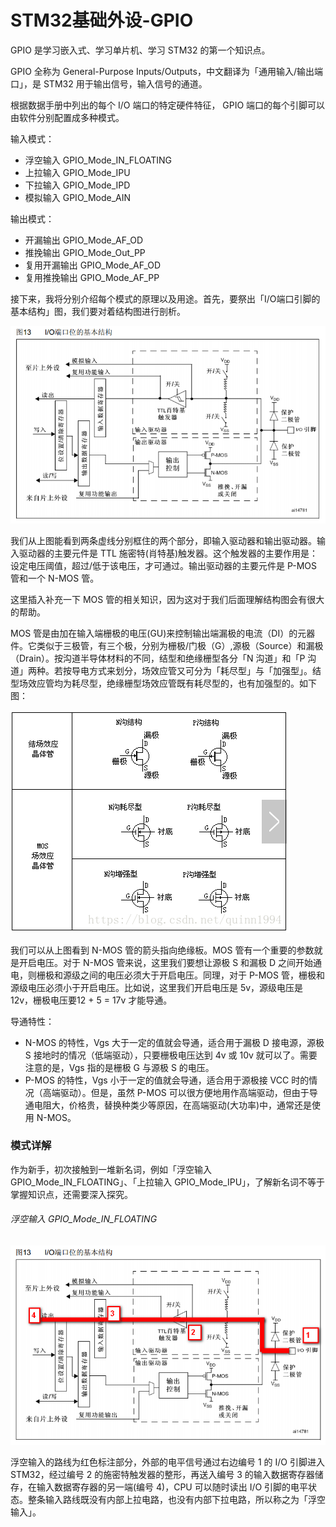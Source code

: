 # STM32基础外设-GPIO

GPIO 是学习嵌入式、学习单片机、学习 STM32 的第一个知识点。

GPIO 全称为 General-Purpose Inputs/Outputs，中文翻译为「通用输入/输出端口」，是 STM32 用于输出信号，输入信号的通道。

根据数据手册中列出的每个 I/O 端口的特定硬件特征，  GPIO 端口的每个引脚可以由软件分别配置成多种模式。

输入模式：

* 浮空输入 GPIO_Mode_IN_FLOATING
* 上拉输入 GPIO_Mode_IPU
* 下拉输入 GPIO_Mode_IPD
* 模拟输入 GPIO_Mode_AIN

输出模式：

* 开漏输出 GPIO_Mode_AF_OD
* 推挽输出 GPIO_Mode_Out_PP 
* 复用开漏输出 GPIO_Mode_AF_OD
* 复用推挽输出 GPIO_Mode_AF_PP 

接下来，我将分别介绍每个模式的原理以及用途。首先，要祭出「I/O端口引脚的基本结构」图，我们要对着结构图进行剖析。

![](/img/2019-04-26_223150.png)

我们从上图能看到两条虚线分别框住的两个部分，即输入驱动器和输出驱动器。输入驱动器的主要元件是 TTL 施密特(肖特基)触发器。这个触发器的主要作用是：设定电压阈值，超过/低于该电压，才可通过。输出驱动器的主要元件是 P-MOS 管和一个 N-MOS 管。

这里插入补充一下 MOS 管的相关知识，因为这对于我们后面理解结构图会有很大的帮助。

MOS 管是由加在输入端栅极的电压(GU)来控制输出端漏极的电流（DI）的元器件。它类似于三极管，有三个极，分别为栅极/门极（G）,源极（Source）和漏极（Drain）。按沟道半导体材料的不同，结型和绝缘栅型各分「N 沟道」和「P 沟道」两种。若按导电方式来划分，场效应管又可分为「耗尽型」与「加强型」。结型场效应管均为耗尽型，绝缘栅型场效应管既有耗尽型的，也有加强型的。如下图：

![](/img/2019-04-26_225037.png)

我们可以从上图看到 N-MOS 管的箭头指向绝缘板。MOS 管有一个重要的参数就是开启电压。对于 N-MOS 管来说，这里我们要想让源极 S 和漏极 D 之间开始通电，则栅极和源级之间的电压必须大于开启电压。同理，对于 P-MOS 管，栅极和源级电压必须小于开启电压。比如说，这里我们开启电压是 5v，源级电压是 12v，栅极电压要12 + 5 = 17v 才能导通。

导通特性：

* N-MOS 的特性，Vgs 大于一定的值就会导通，适合用于漏极 D 接电源，源极 S 接地时的情况（低端驱动），只要栅极电压达到 4v 或 10v 就可以了。需要注意的是，Vgs 指的是栅极 G 与源极 S 的电压。
* P-MOS 的特性，Vgs 小于一定的值就会导通，适合用于源极接 VCC 时的情况（高端驱动）。但是，虽然 P-MOS 可以很方便地用作高端驱动，但由于导通电阻大，价格贵，替换种类少等原因，在高端驱动(大功率)中，通常还是使用 N-MOS。

### 模式详解

作为新手，初次接触到一堆新名词，例如「浮空输入 GPIO_Mode_IN_FLOATING」、「上拉输入 GPIO_Mode_IPU」，了解新名词不等于掌握知识点，还需要深入探究。

###### 浮空输入 GPIO_Mode_IN_FLOATING

![](/img/2019-04-27_121111.png)

浮空输入的路线为红色标注部分，外部的电平信号通过右边编号 1 的 I/O 引脚进入 STM32，经过编号 2 的施密特触发器的整形，再送入编号 3 的输入数据寄存器储存，在输入数据寄存器的另一端(编号 4)，CPU 可以随时读出 I/O 引脚的电平状态。整条输入路线既没有内部上拉电路，也没有内部下拉电路，所以称之为「浮空输入」。


